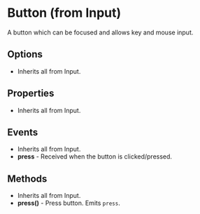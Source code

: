 # Button (from Input)

A button which can be focused and allows key and mouse input.

## Options

- Inherits all from Input.

## Properties

- Inherits all from Input.

## Events

- Inherits all from Input.
- __press__ - Received when the button is clicked/pressed.

## Methods

- Inherits all from Input.
- __press()__ - Press button. Emits `press`.
